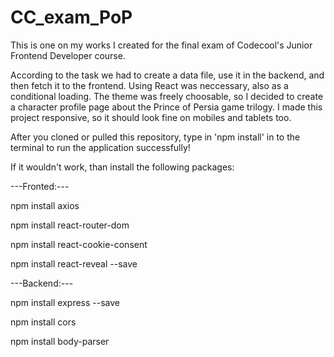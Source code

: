# CC_exam_PoP

This is one on my works I created for the final exam of Codecool's Junior Frontend Developer course. 

According to the task we had to create a data file, use it in the backend, and then fetch it to the frontend. Using React was neccessary, also as a conditional loading.
The theme was freely choosable, so I decided to create a character profile page about the Prince of Persia game trilogy. 
I made this project responsive, so it should look fine on mobiles and tablets too.

After you cloned or pulled this repository, type in 'npm install' in to the terminal to run the application successfully!

If it wouldn't work, than install the following packages:

---Fronted:---

npm install axios

npm install react-router-dom

npm install react-cookie-consent

npm install react-reveal --save


---Backend:---

npm install express --save

npm install cors

npm install body-parser
